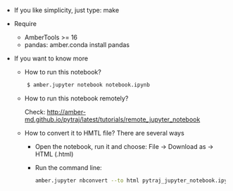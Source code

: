 - If you like simplicity, just type: make

- Require
    - AmberTools >= 16
    - pandas: amber.conda install pandas

- If you want to know more
    - How to run this notebook?
    
    ```bash
        $ amber.jupyter notebook notebook.ipynb
    ```
    
    - How to run this notebook remotely?
    
        Check: http://amber-md.github.io/pytraj/latest/tutorials/remote_jupyter_notebook
       
    - How to convert it to HMTL file? There are several ways

        - Open the notebook, run it and choose: File -> Download as -> HTML (.html)
        - Run the command line: 

            ```bash
            amber.jupyter nbconvert --to html pytraj_jupyter_notebook.ipynb
            ```
